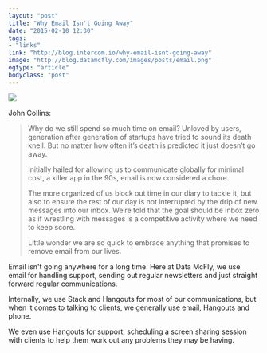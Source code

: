 ```yaml
---
layout: "post"
title: "Why Email Isn't Going Away"
date: "2015-02-10 12:30"
tags: 
- "links"
link: "http://blog.intercom.io/why-email-isnt-going-away"
image: "http://blog.datamcfly.com/images/posts/email.png"
ogtype: "article"
bodyclass: "post"
---
```


<div><div class="image splash">
	<img src="http://blog.datamcfly.com/images/posts/email.png" />
</div></div>


John Collins:

> Why do we still spend so much time on email? Unloved by users, generation after generation of startups have tried to sound its death knell. But no matter how often it’s death is predicted it just doesn’t go away.
> 
> Initially hailed for allowing us to communicate globally for minimal cost, a killer app in the 90s, email is now considered a chore. 
> 
> The more organized of us block out time in our diary to tackle it, but also to ensure the rest of our day is not interrupted by the drip of new messages into our inbox. We’re told that the goal should be inbox zero as if wrestling with messages is a competitive activity where we need to keep score. 
> 
> Little wonder we are so quick to embrace anything that promises to remove email from our lives.

Email isn't going anywhere for a long time. Here at Data McFly, we use email for handling support, sending out regular newsletters and just straight forward regular communications.

Internally, we use Stack and Hangouts for most of our communications, but when it comes to talking to clients, we generally use email, Hangouts and phone.

We even use Hangouts for support, scheduling a screen sharing session with clients to help them work out any problems they may be having.